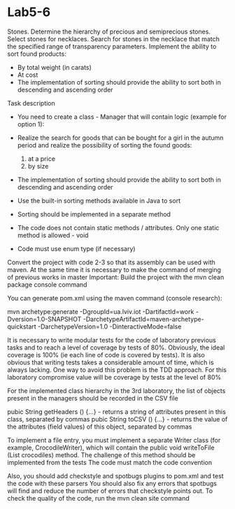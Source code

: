 # Lab5-6


Stones. Determine the hierarchy of precious and semiprecious stones. Select stones for necklaces. Search for stones in the necklace that match the specified range of transparency parameters.
Implement the ability to sort found products:
- By total weight (in carats)
- At cost
- The implementation of sorting should provide the ability to sort both in descending and ascending order


Task description
- You need to create a class - Manager that will contain logic (example for option 1):
- Realize the search for goods that can be bought for a girl in the autumn period and realize the possibility of sorting the found goods:
  1. at a price
  2. by size
- The implementation of sorting should provide the ability to sort both in descending and ascending order



- Use the built-in sorting methods available in Java to sort
- Sorting should be implemented in a separate method
- The code does not contain static methods / attributes. Only one static method is allowed - void
- Code must use enum type (if necessary)




Convert the project with code 2-3 so that its assembly can be used with maven.
At the same time it is necessary to make the command of merging of previous works in master
Important: Build the project with the mvn clean package console command

You can generate pom.xml using the maven command (console research):

mvn archetype:generate -DgroupId=ua.lviv.iot -DartifactId=work -Dversion=1.0-SNAPSHOT -DarchetypeArtifactId=maven-archetype-quickstart -DarchetypeVersion=1.0 -DinteractiveMode=false

It is necessary to write modular tests for the code of laboratory previous tasks and to reach a level of coverage by tests of 80%. Obviously, the ideal 
coverage is 100% (ie each line of code is covered by tests). It is also obvious that writing tests takes a considerable amount of time, which is always lacking. One way 
to avoid this problem is the TDD approach. For this laboratory compromise value will be coverage by tests at the level of 80%


For the implemented class hierarchy in the 3rd laboratory, the list of objects present in the managers should be recorded in the CSV file

pubic String getHeaders () {…} - returns a string of attributes present in this class, separated by commas
pubic String toCSV () {...} - returns the value of the attributes (field values) of this object, separated by commas


To implement a file entry, you must implement a separate Writer class (for example, CrocodileWriter), which will contain the public void writeToFile (List <Crocodile> crocodiles) method. The challenge of this method should be implemented from the tests
The code must match the code convention

Also, you should add checkstyle and spotbugs plugins to pom.xml and test the code with these parsers
You should also fix any errors that spotbugs will find and reduce the number of errors that checkstyle points out.
To check the quality of the code, run the mvn clean site command